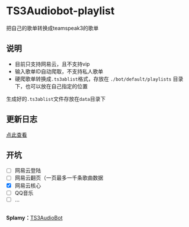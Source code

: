 # TS3Audiobot-playlist

 把自己的歌单转换成teamspeak3的歌单



## 说明

- 目前只支持网易云，且不支持vip
- 输入歌单ID自动爬取，不支持私人歌单
- 硬爬歌单转换成`.ts3ablist`格式，存放在 `./bot/default/playlists` 目录下，也可以放在自己指定的位置

生成好的`.ts3ablist`文件存放在`data`目录下

## 更新日志

[点此查看]()

## 开坑

- [ ] 网易云登陆
- [ ] 网易云翻页（一页最多一千条歌曲数据
- [x] 网易云核心
- [ ] QQ音乐
- [ ] ...

## 

**Splamy：**[TS3AudioBot](https://github.com/Splamy/TS3AudioBot)
